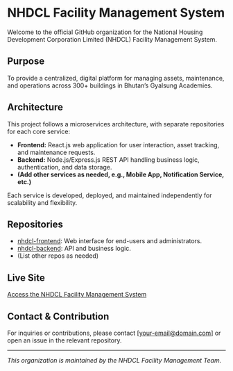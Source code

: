 # NHDCL Facility Management System

Welcome to the official GitHub organization for the National Housing Development Corporation Limited (NHDCL) Facility Management System.

## Purpose

To provide a centralized, digital platform for managing assets, maintenance, and operations across 300+ buildings in Bhutan’s Gyalsung Academies.

## Architecture

This project follows a microservices architecture, with separate repositories for each core service:

- **Frontend:** React.js web application for user interaction, asset tracking, and maintenance requests.
- **Backend:** Node.js/Express.js REST API handling business logic, authentication, and data storage.
- **(Add other services as needed, e.g., Mobile App, Notification Service, etc.)**

Each service is developed, deployed, and maintained independently for scalability and flexibility.

## Repositories

- [nhdcl-frontend](https://github.com/NHDCL/nhdcl-frontend): Web interface for end-users and administrators.
- [nhdcl-backend](https://github.com/NHDCL/nhdcl-backend): API and business logic.
- (List other repos as needed)

## Live Site

[Access the NHDCL Facility Management System](https://your-live-site-link.com)

## Contact & Contribution

For inquiries or contributions, please contact [your-email@domain.com] or open an issue in the relevant repository.

---

*This organization is maintained by the NHDCL Facility Management Team.*
